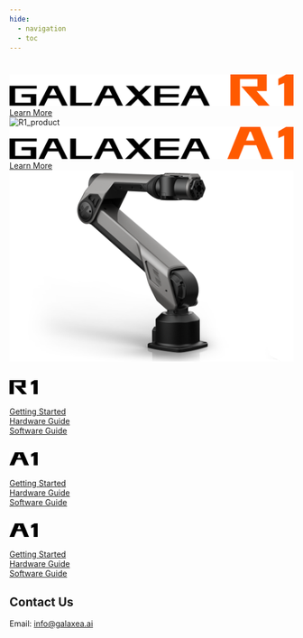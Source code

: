 ```yaml
---
hide:
  - navigation
  - toc
---
```


#    

<!DOCTYPE html>
<html lang="en">
<head>
    <meta charset="UTF-8">
    <meta name="viewport" content="width=device-width, initial-scale=1.0">
    <title>Swiper Example</title>
    <!-- Link Swiper's CSS -->
    <link rel="stylesheet" href="https://unpkg.com/swiper/swiper-bundle.min.css">
    <!-- Link to custom CSS file -->
    <link rel="stylesheet" href="styles.css">
</head>
<body>
    <div class="swiper-container">
        <div class="swiper-wrapper">
            <div class="swiper-slide">
                <div class="container">
                    <div class="text-button-container">
                        <img src="assets/R1_title.png" alt="R1_title">
                        <a href="Introducing_Galaxea_Robot/product_info/R1" class="btn btn-primary">Learn More</a>
                    </div>
                    <div class="image-container">
                        <img src="assets/R1_product.png" alt="R1_product" class="responsive-image">
                    </div>
                </div>
            </div>
            <div class="swiper-slide">
                <div class="container">
                    <div class="text-button-container">
                        <img src="assets/A1_title.png" alt="A1_title">
                        <a href="Introducing_Galaxea_Robot/product_info/A1" class="btn btn-primary">Learn More</a>
                    </div>
                    <div class="image-container">
                        <img src="assets/temp.png" alt="A1_product">
                    </div>
                </div>
            </div>
        </div>
        <div class="swiper-pagination"></div>
        <div class="swiper-button-next"></div>
        <div class="swiper-button-prev"></div>
    </div>
    <script src="https://unpkg.com/swiper/swiper-bundle.min.js"></script>
    <script>
        var swiper = new Swiper('.swiper-container', {
            direction: 'horizontal',
            effect: 'fade',
            loop: true, 
            pagination: {
                el: '.swiper-pagination',
                clickable: true,
            },
            navigation: {
                nextEl: '.swiper-button-next',
                prevEl: '.swiper-button-prev',
            },
            fadeEffect: {
                crossFade: true
            }
        });
    </script>
</body>
    <main id = unique-page>
        <div class="row">
            <section class="products-section">
                <h2><img src="assets/R1_series.png" alt="R1" width="50"></h2>
                <div class="product">
                        <a href="Guide/R1/GettingStarted_Before">Getting Started</a> <br>
                        <a href="Guide/R1/Hardware_Guide">Hardware Guide</a> <br>
                        <a href="Guide/R1/Software_Guide">Software Guide</a> <br>
                </div>
            </section>
            <section class="products-section">
                <h2><img src="assets/A1_series.png" alt="A1" width="50"></h2>
                <div class="product">
                        <a href="Guide/A1/Getting_Started">Getting Started</a> <br>
                        <a href="Guide/A1/Hardware_Guide">Hardware Guide</a> <br>
                        <a href="Guide/A1/Software_Guide">Software Guide</a> <br>
                </div>
            </section>
            <section class="products-section">
                <h2><img src="assets/A1_series.png" alt="A1" width="50"></h2>
                <div class="product">
                        <a href="Guide/A1/Getting_Started">Getting Started</a> <br>
                        <a href="Guide/A1/Hardware_Guide">Hardware Guide</a> <br>
                        <a href="Guide/A1/Software_Guide">Software Guide</a> <br>
                </div>
            </section>
        </div>
    </main>
    <section class="contact-section">
        <h2>Contact Us</h2>
        <p>Email: <a href="mailto:info@galaxea.ai">info@galaxea.ai</a></p>
    </section>
</html>
